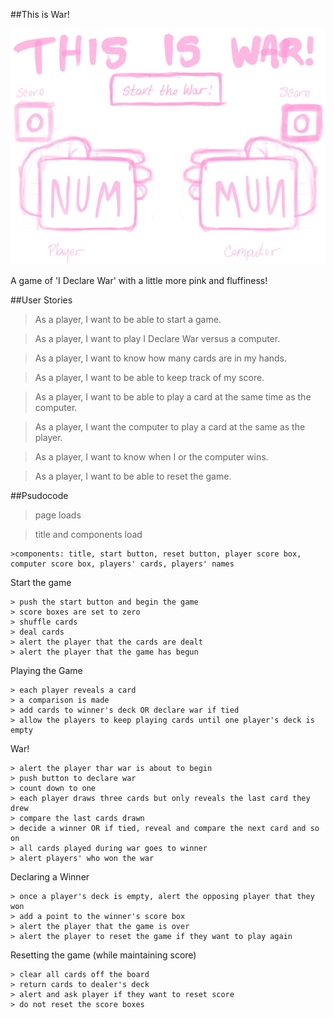 ##This is War!

![](./ThisisWarWireframe.png)

A game of 'I Declare War' with a little more pink and fluffiness!



##User Stories

> As a player, I want to be able to start a game.

> As a player, I want to play I Declare War versus a computer.

> As a player, I want to know how many cards are in my hands.

> As a player, I want to be able to keep track of my score.

> As a player, I want to be able to play a card at the same time as the computer.

> As a player, I want the computer to play a card at the same as  the player.

> As a player, I want to know when I or the computer wins.

> As a player, I want to be able to reset the game.

##Psudocode

> page loads

> title and components load 

    >components: title, start button, reset button, player score box, computer score box, players' cards, players' names


Start the game 

    > push the start button and begin the game  
    > score boxes are set to zero
    > shuffle cards
    > deal cards
    > alert the player that the cards are dealt
    > alert the player that the game has begun 

Playing the Game

    > each player reveals a card
    > a comparison is made
    > add cards to winner's deck OR declare war if tied
    > allow the players to keep playing cards until one player's deck is empty

War!

    > alert the player thar war is about to begin
    > push button to declare war
    > count down to one 
    > each player draws three cards but only reveals the last card they drew
    > compare the last cards drawn
    > decide a winner OR if tied, reveal and compare the next card and so on
    > all cards played during war goes to winner
    > alert players' who won the war

Declaring a Winner

    > once a player's deck is empty, alert the opposing player that they won
    > add a point to the winner's score box
    > alert the player that the game is over
    > alert the player to reset the game if they want to play again


Resetting the game (while maintaining score)

    > clear all cards off the board
    > return cards to dealer's deck
    > alert and ask player if they want to reset score
    > do not reset the score boxes 